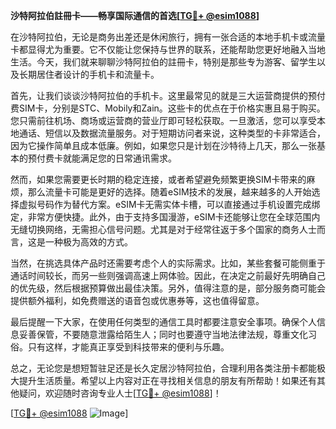 **沙特阿拉伯註冊卡——畅享国际通信的首选[[TG💪+ @esim1088](https://t.me/s/esim1088)]**

在沙特阿拉伯，无论是商务出差还是休闲旅行，拥有一张合适的本地手机卡或流量卡都显得尤为重要。它不仅能让您保持与世界的联系，还能帮助您更好地融入当地生活。今天，我们就来聊聊沙特阿拉伯的註冊卡，特别是那些专为游客、留学生以及长期居住者设计的手机卡和流量卡。

首先，让我们谈谈沙特阿拉伯的手机卡。这里最常见的就是三大运营商提供的预付费SIM卡，分别是STC、Mobily和Zain。这些卡的优点在于价格实惠且易于购买。您只需前往机场、商场或运营商的营业厅即可轻松获取。一旦激活，您可以享受本地通话、短信以及数据流量服务。对于短期访问者来说，这种类型的卡非常适合，因为它操作简单且成本低廉。例如，如果您只是计划在沙特待上几天，那么一张基本的预付费卡就能满足您的日常通讯需求。

然而，如果您需要更长时期的稳定连接，或者希望避免频繁更换SIM卡带来的麻烦，那么流量卡可能是更好的选择。随着eSIM技术的发展，越来越多的人开始选择虚拟号码作为替代方案。eSIM卡无需实体卡槽，可以直接通过手机设置完成绑定，非常方便快捷。此外，由于支持多国漫游，eSIM卡还能够让您在全球范围内无缝切换网络，无需担心信号问题。尤其是对于经常往返于多个国家的商务人士而言，这是一种极为高效的方式。

当然，在挑选具体产品时还需要考虑个人的实际需求。比如，某些套餐可能侧重于通话时间较长，而另一些则强调高速上网体验。因此，在决定之前最好先明确自己的优先级，然后根据预算做出最佳决策。另外，值得注意的是，部分服务商可能会提供额外福利，如免费赠送的语音包或优惠券等，这也值得留意。

最后提醒一下大家，在使用任何类型的通信工具时都要注意安全事项。确保个人信息妥善保管，不要随意泄露给陌生人；同时也要遵守当地法律法规，尊重文化习俗。只有这样，才能真正享受到科技带来的便利与乐趣。

总之，无论您是想短暂驻足还是长久定居沙特阿拉伯，合理利用各类注册卡都能极大提升生活质量。希望以上内容对正在寻找相关信息的朋友有所帮助！如果还有其他疑问，欢迎随时咨询专业人士[[TG💪+ @esim1088](https://t.me/s/esim1088)]！

[[TG💪+ @esim1088](https://t.me/s/esim1088) ![Image](https://i.postimg.cc/4NQfJmqS/Snipaste-2025-05-13-00-14-12.png)]